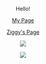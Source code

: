 <p align="center">Hello!</p>
<p align="center">
    <a href="https://c0d3-5t3w.github.io/">My Page</a>
</p>
<p align="center">
    <a href="https://c0d3-5t3w.github.io/Ziggy/">Ziggy's Page</a>
</p>
<p align="center">
    <img src="https://github-readme-stats.vercel.app/api/top-langs/?username=C0d3-5t3w&layout=compact&theme=radical"/>
</p>
<p align="center">
    <img src="https://skillicons.dev/icons?i=apple,linux,bash,html,sass,ts,py,c,cpp,go,rust,zig,neovim"/>
</p>
<!-- <3 -->

